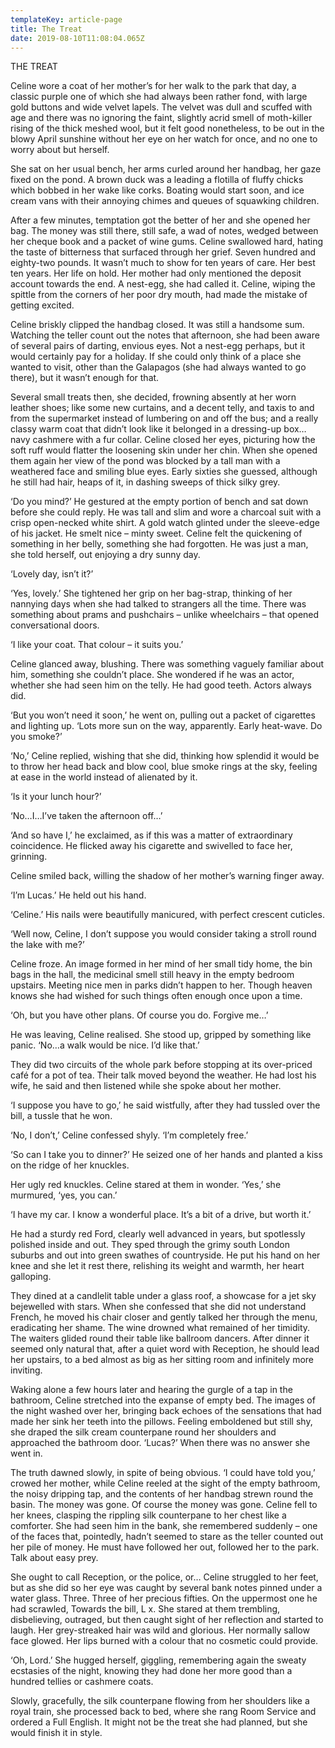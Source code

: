 ```yaml
---
templateKey: article-page
title: The Treat
date: 2019-08-10T11:08:04.065Z
---
```

THE TREAT



Celine wore a coat of her mother’s for her walk to the park that day, a classic purple one of which she had always been rather fond, with large gold buttons and wide velvet lapels.  The velvet was dull and scuffed with age and there was no ignoring the faint, slightly acrid smell of moth-killer rising of the thick meshed wool, but it felt good nonetheless, to be out in the blowy April sunshine without her eye on her watch for once, and no one to worry about but herself.

She sat on her usual bench, her arms curled around her handbag, her gaze fixed on the pond.  A brown duck was a leading a flotilla of fluffy chicks which bobbed in her wake like corks. Boating would start soon, and ice cream vans with their annoying chimes and queues of squawking children.  

After a few minutes, temptation got the better of her and she opened her bag.  The money was still there, still safe, a wad of notes, wedged between her cheque book and a packet of  wine gums.  Celine swallowed hard, hating the taste of bitterness that surfaced through her grief.  Seven hundred and eighty-two pounds.  It wasn’t much to show for ten years of care.  Her best ten years.  Her life on hold.  Her mother had only mentioned the deposit account towards the end.  A nest-egg, she had called it.  Celine, wiping the spittle from the corners of her poor dry mouth, had made the mistake of getting excited. 

Celine briskly clipped the handbag closed.  It was still a handsome sum.  Watching the teller count out the notes that afternoon, she had been aware of several pairs of darting, envious eyes.  Not a nest-egg perhaps, but it would certainly pay for a holiday.  If she could only think of a place she wanted to visit, other than the Galapagos (she had always wanted to go there), but it wasn’t enough for that. 

Several small treats then, she decided, frowning absently at her worn leather shoes; like some new curtains, and a decent telly, and taxis to and from the supermarket instead of lumbering on and off the bus; and a really classy warm coat that didn’t look like it belonged in a dressing-up box…navy cashmere with a fur collar.  Celine closed her eyes, picturing how the soft ruff would flatter the loosening skin under her chin.  When she opened them again her view of the pond was blocked by a tall man with a weathered face and smiling blue eyes. Early sixties she guessed, although he still had hair, heaps of it, in dashing sweeps of thick silky grey.  

‘Do you mind?’  He gestured at the empty portion of bench and sat down before she could reply.  He was tall and slim and wore a charcoal suit with a crisp open-necked white shirt.  A gold watch glinted under the sleeve-edge of his jacket.  He smelt nice – minty sweet.  Celine felt the quickening of something in her belly, something she had forgotten.  He was just a man, she told herself, out enjoying a dry sunny day.  

‘Lovely day, isn’t it?’  

‘Yes, lovely.’  She tightened her grip on her bag-strap, thinking of her nannying days when she had talked to strangers all the time.  There was something about prams and pushchairs – unlike wheelchairs – that opened conversational doors.  

‘I like your coat.  That colour – it suits you.’   

Celine glanced away, blushing.  There was something vaguely familiar about him, something she couldn’t place.  She wondered if he was an actor, whether she had seen him on the telly.  He had good teeth.  Actors always did.

‘But you won’t need it soon,’ he went on, pulling out a packet of cigarettes and lighting up.  ‘Lots more sun on the way, apparently.  Early heat-wave.  Do you smoke?’

‘No,’ Celine replied, wishing that she did, thinking how splendid it would be to throw her head back and blow cool, blue smoke rings at the sky, feeling at ease in the world instead of alienated by it.

‘Is it your lunch hour?’

‘No…I…I’ve taken the afternoon off…’

‘And so have I,’ he exclaimed, as if this was a matter of extraordinary coincidence.  He flicked away his cigarette and swivelled to face her, grinning.

Celine smiled back, willing the shadow of her mother’s warning finger away.

‘I’m Lucas.’  He held out his hand.

‘Celine.’  His nails were beautifully manicured, with perfect crescent cuticles.

‘Well now, Celine, I don’t suppose you would consider taking a stroll round the lake with me?’ 

Celine froze.  An image formed in her mind of her small tidy home, the bin bags in the hall, the medicinal smell still heavy in the empty bedroom upstairs.  Meeting nice men in parks didn’t happen to her.  Though heaven knows she had wished for such things often enough once upon a time.

‘Oh, but you have other plans.  Of course you do.  Forgive me…’

He was leaving, Celine realised.  She stood up, gripped by something like panic.  ‘No…a walk would be nice.  I’d like that.’

They did two circuits of the whole park before stopping at its over-priced café for a pot of tea.  Their talk moved beyond the weather.  He had lost his wife, he said and then listened while she spoke about her mother.

 ‘I suppose you have to go,’ he said wistfully, after they had tussled over the bill, a tussle that he won.

‘No, I don’t,’ Celine confessed shyly.  ‘I’m completely free.’

‘So can I take you to dinner?’  He seized one of her hands and planted a kiss on the ridge of her knuckles.  

Her ugly red knuckles.  Celine stared at them in wonder. ‘Yes,’ she murmured, ‘yes, you can.’

‘I have my car. I know a wonderful place.  It’s a bit of a drive, but worth it.’ 

He had a sturdy red Ford, clearly well advanced in years, but spotlessly polished inside and out.  They sped through the grimy south London suburbs and out into green swathes of countryside.  He put his hand on her knee and she let it rest there, relishing its weight and warmth, her heart galloping.

They dined at a candlelit table under a glass roof, a showcase for a jet sky bejewelled with stars.  When she confessed that she did not understand French, he moved his chair closer and gently talked her through the menu, eradicating her shame.  The wine drowned what remained of her timidity.  The waiters glided round their table like ballroom dancers.  After dinner it seemed only natural that, after a quiet word with Reception, he should lead her upstairs, to a bed almost as big as her sitting room and infinitely more inviting.

Waking alone a few hours later and hearing the gurgle of a tap in the bathroom, Celine stretched into the expanse of empty bed.  The images of the night washed over her, bringing back echoes of the sensations that had made her sink her teeth into the pillows.  Feeling emboldened but still shy, she draped the silk cream counterpane round her shoulders and approached the bathroom door.  ‘Lucas?’ When there was no answer she went in.

The truth dawned slowly, in spite of being obvious.  ‘I could have told you,’ crowed her mother, while Celine reeled at the sight of the empty bathroom, the noisy dripping tap, and the contents of her handbag strewn round the basin.  The money was gone.  Of course the money was gone.  Celine fell to her knees, clasping the rippling silk counterpane to her chest like a comforter.  She had seen him in the bank, she remembered suddenly – one of the faces that, pointedly, hadn’t seemed to stare as the teller counted out her pile of money.  He must have followed her out, followed her to the park.  Talk about easy prey.

She ought to call Reception, or the police, or… Celine struggled to her feet, but as she did so her eye was caught by several bank notes pinned under a water glass.  Three. Three of her precious fifties.  On the uppermost one he had scrawled, Towards the bill, L x.  She stared at them trembling, disbelieving, outraged, but then caught sight of her reflection and started to laugh.  Her grey-streaked hair was wild and glorious.  Her normally sallow face glowed.  Her lips burned with a colour that no cosmetic could provide.

‘Oh, Lord.’  She hugged herself, giggling, remembering again the sweaty ecstasies of the night, knowing they had done her more good than a hundred tellies or cashmere coats. 

Slowly, gracefully, the silk counterpane flowing from her shoulders like a royal train, she processed back to bed, where she rang Room Service and ordered a Full English.  It might not be the treat she had planned, but she would finish it in style.
